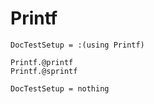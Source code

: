 # Printf

```@meta
DocTestSetup = :(using Printf)
```

```@docs
Printf.@printf
Printf.@sprintf
```

```@meta
DocTestSetup = nothing
```